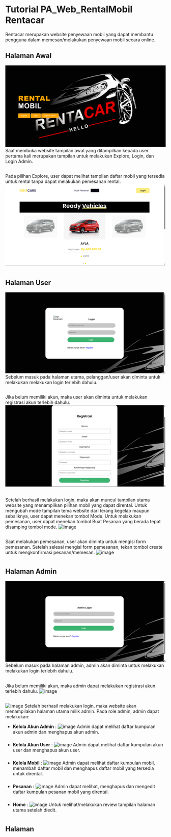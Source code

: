 # Tutorial PA_Web_RentalMobil Rentacar
Rentacar merupakan website penyewaan mobil yang dapat membantu pengguna dalam memesan/melakukan penyewaan mobil secara online.

## Halaman Awal
![image](https://github.com/Kelompok-1-B2/PA_Web_RentalMobil/blob/main/image/index%20page.png)
Saat membuka website tampilan awal yang ditampilkan kepada user pertama kali merupakan tampilan untuk melakukan Explore, Login, dan Login Admin.
##
Pada pilihan Explore, user dapat melihat tampilan daftar mobil yang tersedia untuk rental tanpa dapat melakukan pemesanan rental.
![image](https://github.com/Kelompok-1-B2/PA_Web_RentalMobil/blob/main/image/Explore%20page.png)
#
## Halaman User
![image](https://github.com/Kelompok-1-B2/PA_Web_RentalMobil/blob/main/image/Usrlogin%20page.png)
Sebelum masuk pada halaman utama, pelanggan/user akan diminta untuk melakukan melakukan login terlebih dahulu.
##
Jika belum memiliki akun, maka user akan diminta untuk melakukan registrasi akun terlebih dahulu.
![image](https://github.com/Kelompok-1-B2/PA_Web_RentalMobil/blob/main/image/Regis%20page.png)
##
Setelah berhasil melakukan login, maka akan muncul tampilan utama website yang menampilkan pilihan mobil yang dapat dirental. Untuk mengubah mode tampilan tema website dari terang kegelap maupun sebaliknya, user dapat menekan tombol Mode. Untuk melakukan pemesanan, user dapat menekan tombol Buat Pesanan yang berada tepat disamping tombol mode.
![image]()
##
Saat melakukan pemesanan, user akan diminta untuk mengisi form pemesanan. Setelah selesai mengisi form pemesanan, tekan tombol create untuk mengkonfirmasi pesanan/memesan.
![image]()
#
## Halaman Admin
![image](https://github.com/Kelompok-1-B2/PA_Web_RentalMobil/blob/main/image/Admlogin%20page.png)
Sebelum masuk pada halaman admin, admin akan diminta untuk melakukan melakukan login terlebih dahulu.
##
Jika belum memiliki akun, maka admin dapat melakukan registrasi akun terlebih dahulu.
![image]()
##
![image]()
Setelah berhasil melakukan login, maka website akan menampilakan halaman utama milik admin. Pada role admin, admin dapat melakukan:
- **Kelola Akun Admin** : 
![image]()
Admin dapat melihat daftar kumpulan akun admin dan menghapus akun admin.
###
- **Kelola Akun User** : 
![image]()
Admin dapat melihat daftar kumpulan akun user dan menghapus akun user.
###
- **Kelola Mobil** : 
![image]()
Admin dapat melihat daftar kumpulan mobil, menambah daftar mobil dan menghapus daftar mobil yang tersedia untuk dirental.
###
- **Pesanan** : 
![image]()
Admin dapat melihat, menghapus dan mengedit daftar kumpulan pesanan mobil yang dirental.
###
- **Home** : 
![image]()
Untuk melihat/melakukan review tampilan halaman utama setelah diedit.
###
#
## Halaman 
